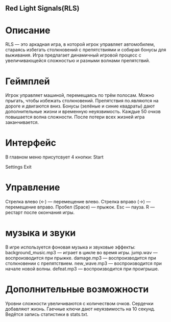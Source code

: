 ## Red Light Signals(RLS)
# Описание
RLS — это аркадная игра, в которой игрок управляет автомобилем, стараясь избегать столкновений с препятствиями и собирая бонусы для выживания. Игра предлагает динамичный игровой процесс с увеличивающейся сложностью и разными волнами препятствий.

# Геймплей
Игрок управляет машиной, перемещаясь по трём полосам.
Можно прыгать, чтобы избежать столкновений.
Препятствия по.являются на дороге и двигаются вниз.
Бонусы (зелёные и синие квадраты) дают дополнительные жизни и временную неуязвимость.
Каждые 50 очков повышается волна сложности.
После потери всех жизней игра заканчивается.

# Интерфейс
В главном меню присутсвует 4 кнопки:
Start

Settings
Exit

# Управление
Стрелка влево (←) — перемещение влево.
Стрелка вправо (→) — перемещение вправо.
Пробел (Space) — прыжок.
Esc — пауза.
R — рестарт после окончания игры.

# музыка и звуки
В игре используется фоновая музыка и звуковые эффекты:
background_music.mp3 — играет в цикле во время игры.
jump.wav — воспроизводится при прыжке.
damage.mp3 — воспроизводится при столкновении с препятствием.
new_wave.mp3 — воспроизводится при начале новой волны.
defeat.mp3 — воспроизводится при проигрыше.

# Дополнительные возможности
Уровни сложности увеличиваются с количеством очков.
Сердечки добавляют жизнь.
Гаечные ключи дают неуязвимость на 10 секунд.
Ведётся запись статистики в stats.txt.